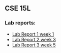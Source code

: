 ## CSE 15L 

### Lab reports:
* [Lab Report 1 week 1](lab-report-1-week1.md)
* [Lab Report 2 week 3](lab-report2-week3.md)
* [Lab Report 3 week 5](lab-report3-week5.md)


